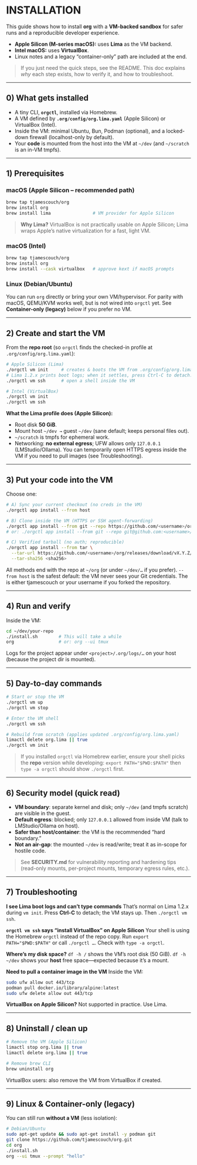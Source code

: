
# INSTALLATION

This guide shows how to install **org** with a **VM-backed sandbox** for safer runs and a reproducible developer experience.

- **Apple Silicon (M-series macOS):** uses **Lima** as the VM backend.
- **Intel macOS:** uses **VirtualBox**.
- Linux notes and a legacy “container-only” path are included at the end.

> If you just need the quick steps, see the README. This doc explains *why* each step exists, how to verify it, and how to troubleshoot.

---

## 0) What gets installed

- A tiny CLI, **`orgctl`**, installed via Homebrew.
- A VM defined by **`.org/config/org.lima.yaml`** (Apple Silicon) or VirtualBox (Intel).
- Inside the VM: minimal Ubuntu, Bun, Podman (optional), and a locked-down firewall (localhost-only by default).
- Your **code** is mounted from the host into the VM at `~/dev` (and `~/scratch` is an in-VM tmpfs).

---

## 1) Prerequisites

### macOS (Apple Silicon – recommended path)
```bash
brew tap tjamescouch/org
brew install org
brew install lima                # VM provider for Apple Silicon
````

> **Why Lima?** VirtualBox is not practically usable on Apple Silicon; Lima wraps Apple’s native virtualization for a fast, light VM.

### macOS (Intel)

```bash
brew tap tjamescouch/org
brew install org
brew install --cask virtualbox   # approve kext if macOS prompts
```

### Linux (Debian/Ubuntu)

You can run `org` directly or bring your own VM/hypervisor. For parity with macOS, QEMU/KVM works well, but is not wired into `orgctl` yet. See **Container-only (legacy)** below if you prefer no VM.

---

## 2) Create and start the VM

From the **repo root** (so `orgctl` finds the checked-in profile at `.org/config/org.lima.yaml`):

```bash
# Apple Silicon (Lima)
./orgctl vm init     # creates & boots the VM from .org/config/org.lima.yaml
# Lima 1.2.x prints boot logs; when it settles, press Ctrl-C to detach.
./orgctl vm ssh      # open a shell inside the VM
```
```bash
# Intel (VirtualBox)
./orgctl vm init
./orgctl vm ssh
```

**What the Lima profile does (Apple Silicon):**

* Root disk **50 GiB**.
* Mount host `~/dev →` guest `~/dev` (sane default; keeps personal files out).
* `~/scratch` is tmpfs for ephemeral work.
* Networking: **no external egress**; UFW allows only `127.0.0.1` (LMStudio/Ollama).
  You can temporarily open HTTPS egress inside the VM if you need to pull images (see Troubleshooting).

---

## 3) Put your code into the VM

Choose one:

```bash
# A) Sync your current checkout (no creds in the VM)
./orgctl app install --from host

# B) Clone inside the VM (HTTPS or SSH agent-forwarding)
./orgctl app install --from git --repo https://github.com/<username>/org.git
# or: ./orgctl app install --from git --repo git@github.com:<username>/org.git  (then use ssh-agent)

# C) Verified tarball (no auth; reproducible)
./orgctl app install --from tar \
  --tar-url https://github.com/<username>/org/releases/download/vX.Y.Z/org-X.Y.Z.tgz \
  --tar-sha256 <sha256>
```

All methods end with the repo at `~/org` (or under `~/dev/…` if you prefer).
`--from host` is the safest default: the VM never sees your Git credentials.
The <username> is either tjamescouch or your username if you forked the repository.

---

## 4) Run and verify

Inside the VM:

```bash
cd ~/dev/your-repo
./install.sh        # This will take a while
org                 # or: org --ui tmux
```

Logs for the project appear under `<project>/.org/logs/…` on your host (because the project dir is mounted).

---

## 5) Day-to-day commands

```bash
# Start or stop the VM
./orgctl vm up
./orgctl vm stop

# Enter the VM shell
./orgctl vm ssh

# Rebuild from scratch (applies updated .org/config/org.lima.yaml)
limactl delete org.lima || true
./orgctl vm init
```

> If you installed `orgctl` via Homebrew earlier, ensure your shell picks the **repo** version while developing:
> `export PATH="$PWD:$PATH"` then `type -a orgctl` should show `./orgctl` first.

---

## 6) Security model (quick read)

* **VM boundary**: separate kernel and disk; only `~/dev` (and tmpfs scratch) are visible in the guest.
* **Default egress**: blocked; only `127.0.0.1` allowed from inside VM (talk to LMStudio/Ollama on host).
* **Safer than host/container**: the VM is the recommended “hard boundary.”
* **Not an air-gap**: the mounted `~/dev` is read/write; treat it as in-scope for hostile code.

> See **SECURITY.md** for vulnerability reporting and hardening tips (read-only mounts, per-project mounts, temporary egress rules, etc.).

---

## 7) Troubleshooting

**I see Lima boot logs and can’t type commands**
That’s normal on Lima 1.2.x during `vm init`. Press **Ctrl-C** to detach; the VM stays up. Then `./orgctl vm ssh`.

**`orgctl vm ssh` says “install VirtualBox” on Apple Silicon**
Your shell is using the Homebrew `orgctl` instead of the repo copy. Run `export PATH="$PWD:$PATH"` or call `./orgctl …`. Check with `type -a orgctl`.

**Where’s my disk space?**
`df -h /` shows the VM’s root disk (50 GiB). `df -h ~/dev` shows your **host** free space—expected because it’s a mount.

**Need to pull a container image in the VM**
Inside the VM:

```bash
sudo ufw allow out 443/tcp
podman pull docker.io/library/alpine:latest
sudo ufw delete allow out 443/tcp
```

**VirtualBox on Apple Silicon?**
Not supported in practice. Use Lima.

---

## 8) Uninstall / clean up

```bash
# Remove the VM (Apple Silicon)
limactl stop org.lima || true
limactl delete org.lima || true

# Remove brew CLI
brew uninstall org
```

VirtualBox users: also remove the VM from VirtualBox if created.

---

## 9) Linux & Container-only (legacy)

You can still run **without a VM** (less isolation):

```bash
# Debian/Ubuntu
sudo apt-get update && sudo apt-get install -y podman git
git clone https://github.com/tjamescouch/org.git
cd org
./install.sh
org --ui tmux --prompt "hello"
```

